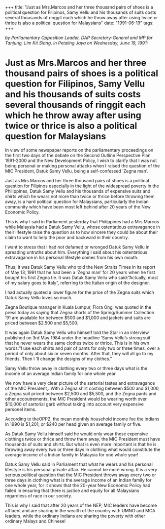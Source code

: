 +++ 
title: "Just as Mrs.Marcos and her three thousand pairs of shoes is a political question for Filipinos, Samy Vellu and his thousands of suits costs several thousands of ringgit each which he throw away after using twice or thrice is also a political question for Malaysians"
date: "1991-06-19"
tags:
+++

_by Parliamentary Opposition Leader, DAP Secretary-General and MP for Tanjung, Lim Kit Siang, in Petaling Jaya on Wednesday, June 19, 1991:_

# Just as Mrs.Marcos and her three thousand pairs of shoes is a political question for Filipinos, Samy Vellu and his thousands of suits costs several thousands of ringgit each which he throw away after using twice or thrice is also a political question for Malaysians

In view of some newspaper reports on the parliamentary proceedings on the first two days of the debate on the Second Outline Perspective Plan 1991-2000 and the New Development Policy, I wish to clarify that I was not being personal or making personal attacks when I raised the question of the MIC President, Datuk Samy Vellu, being a self-confessed ‘Zegna man’.</u>

Just as Mrs.Marcos and her three thousand pairs of shoes is a political question for Filipinos especially in the light of the widespread poverty in the Philippines, Datuk Samy Vellu and his thousands of expensive suits and shirts which he wears not more than twice or thrice before throwing them away, is a hard political question for Malaysians, particularly the Indian community which have been most left behind after 20 years of the New Economic Policy.

This is why I said in Parliament yesterday that Philippines had a Mrs.Marcos while Malaysia had a Datuk Samy Vellu, whose ostentatious extravagance in their lifestyle raise the question as to how sincere they could be about their claim to want to help the poor and backward in their country.

I want to stress that I had not defamed or wronged Datuk Samy Vellu in spreading untruths about him. Everything I said about his ostentatious extravagance in his personal lifestyle comes from his own mouth.

Thus, it was Datuk Samy Vellu who told the New Straits Times in its report of May 13, 1991 that he had been a ‘Zegna man’ for 20 years when he first bought his first Zegna tie. It was Datuk Samy Vellu who said:”Actually, most of my salary goes to Italy”, referring to the Italian origin of the designer.

I had actually quoted a lower figure for the price of the Zegna suits which Datuk Samy Vellu loves so much.

Zegna Boutique manager in Kuala Lumpur, Flora Ong, was quoted in the press today as saying that Zegna shorts of the Spring/Summer Collection ’91 are available for between $500 and $1,000 and jackets and suits are priced between $2,500 and $5,500.

It was again Datuk Samy Vellu who himself told the Star in an interview published on 3rd May 1984 under the headline ‘Samy Vellu’s strong suit’ that he never wears the same clothes twice or thrice. This is in his own words:”I use each shirts and pair of pants for only two or three times, over a period of only about six or seven months. After that, they will all go to my friends. Then I ‘ll change the designs of my clothes.”

Samy Vellu throw away in clothing every two or three days what is the income of an average Indian family for one whole year

We now have a very clear picture of the sartorial tastes and extravagance of the MIC President,. With a Zegna shirt costing between $500 and $1,000, a Zegna suit priced between $2,500 and $5,500, and the Zegna pants and other accoutrements, the MIC President would be wearing worth over $10,000 of sartorial garb without taking into account very expensive personel items.

According to theOPP2, the mean monthly household income foe the Indians in 1990 is $1,201, or $240 per head given an average family or five.

As Datuk Samy Vellu himself said he would only wear these expensive clothings twice or thrice and throw them away, the MIC President must have thousands of suits and shirts. But what is even more important is that he is throwing away every two or three days in clothing what would constitute the average income of a Indian family in Malaysia for one whole year!

Datuk Samy Vellu said in Parliament that what he wears and his personal lifestyle is his personal private affair. He cannot be more wrong.
It is a very serious political question that the MIC President throws away every two or three days in clothing what is the average income of an Indian family for one whole year, for it shows that the 20-year New Economic Policy had failed in ensuring that there is justice and equity for all Malaysians regardless of race in our society.

This is why I said that after 20 years of the NEP, MIC leaders have become affluent and are sharing in the wealth of the country with UMNO and MCA leaders, while the ordinary Indians are sharing the poverty with other ordinary Malays and Chinese!
 
